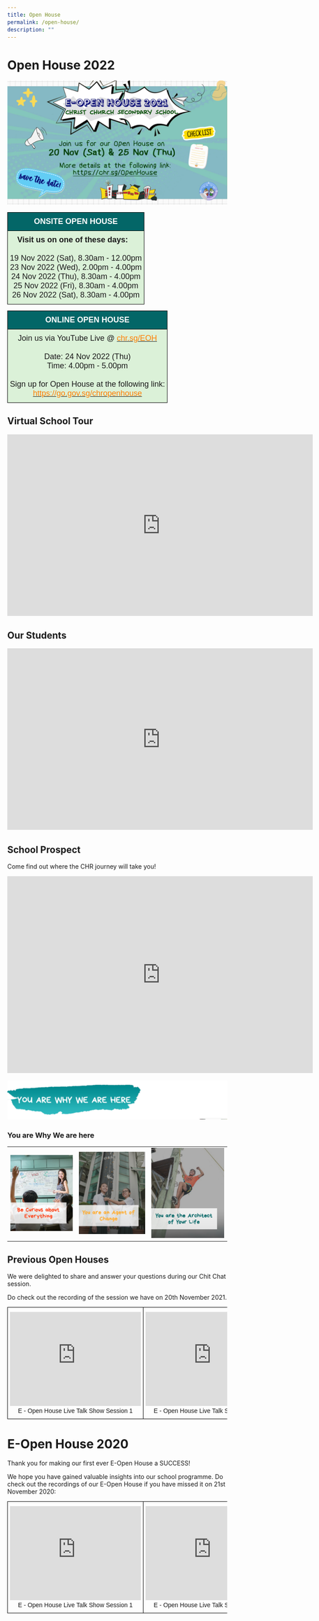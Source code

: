 ```yaml
---
title: Open House
permalink: /open-house/
description: ""
---
```

# Open House 2022
![](/images/Eopen%20House%20Banner.jpeg)

<style type="text/css">
.tg  {border-collapse:collapse;border-spacing:0;}
.tg td{border-color:black;border-style:solid;border-width:1px;font-family:Arial, sans-serif;font-size:14px;
  overflow:hidden;padding:10px 5px;word-break:normal;}
.tg th{border-color:black;border-style:solid;border-width:1px;font-family:Arial, sans-serif;font-size:14px;
  font-weight:normal;overflow:hidden;padding:10px 5px;word-break:normal;}
.tg .tg-uj1d{background-color:#036667;color:#FFF;font-weight:bold;text-align:center;vertical-align:top;font-size:18px}
.tg .tg-12lz{background-color:#DBF1D8;text-align:center;vertical-align:top;font-size:18px}
</style>


<table class="tg">
<tbody>
  <tr>
    <td class="tg-uj1d">ONSITE OPEN HOUSE</td>
  </tr>
  <tr>
		<td class="tg-12lz"> <strong>Visit us on one of these days: </strong>
&nbsp;&nbsp;<br> <br> 19 Nov 2022 (Sat), 8.30am - 12.00pm
<br>23 Nov 2022 (Wed), 2.00pm - 4.00pm
<br>24 Nov 2022 (Thu), 8.30am - 4.00pm
<br>25 Nov 2022 (Fri), 8.30am - 4.00pm
<br>26 Nov 2022 (Sat), 8.30am - 4.00pm 
</td>
  </tr>
</tbody>
</table>

<p>

<table class="tg">
<tbody>
  <tr>
    <td class="tg-uj1d">ONLINE OPEN HOUSE</td>
  </tr>
  <tr>
    <td class="tg-12lz">Join us via YouTube Live @ <a href="http://chr.sg/EOH" target="_blank" rel="noopener noreferrer"><span style="text-decoration:none;color:#FF7E00">chr.sg/EOH</span></a><br><br>Date: 24 Nov 2022 (Thu)<br>Time: 4.00pm - 5.00pm
	<br><br>	Sign up for Open House at the following link:<br> 
<a href="https://go.gov.sg/chropenhouse" target="_blank" rel="noopener noreferrer"><span style="text-decoration:none;color:#FF7E00">https://go.gov.sg/chropenhouse</span></a>
	</td>
  </tr>
</tbody>
</table>

## Virtual School Tour
<iframe width="700" height="415" src="https://www.youtube.com/embed/JkOZx0OqvO8" title="YouTube video player" frameborder="0" allow="accelerometer; autoplay; clipboard-write; encrypted-media; gyroscope; picture-in-picture" allowfullscreen=""></iframe>


## Our Students

<iframe width="700" height="415" src="https://www.youtube.com/embed/i5EkHJ6a5Y0" title="YouTube video player" frameborder="0" allow="accelerometer; autoplay; clipboard-write; encrypted-media; gyroscope; picture-in-picture" allowfullscreen=""></iframe>


##  School Prospect
Come find out where the CHR journey will take you! 

<iframe src="https://docs.google.com/presentation/d/e/2PACX-1vRv39cDC5Litkdpytp7RA73rkTpa5TUDcRK9ZeNveLb0eQ8N0O3xPQtkMirUPnYFz6JVNYVOzhqGoY6/embed?start=false&amp;loop=false&amp;delayms=3000" frameborder="0" width="700" height="450" allowfullscreen="true"></iframe>


![](/images/yawwah.png)
### You are Why We are here

<table><tbody><tr><td>		
			<a target="_self" href="/admissions/be-curious-about-everything"> 
          <img style="height:350" src="/images/bcae.png">
	</a>
			</td><td>
			<a target="_self" href="/admissions/pay-it-forward-make-a-difference"> 
          <img style="height:350" src="/images/pif.png">
	</a>
			</td><td>
			<a target="_self" href="/admissions/become-the-best-version-of-yourself"> 
          <img style="height:350" src="/images/btbvoy.png">
	</a>
			</td>
</tr></tbody></table>

		 
## Previous Open Houses

We were delighted to share and answer your questions during our Chit Chat session.

Do check out the recording of the session we have on 20th November 2021.

<style type="text/css">
.tg  {border-collapse:collapse;border-spacing:0;}
.tg td{border-color:black;border-style:solid;border-width:1px;font-family:Arial, sans-serif;font-size:14px;
  overflow:hidden;padding:10px 5px;word-break:normal;}
.tg th{border-color:black;border-style:solid;border-width:1px;font-family:Arial, sans-serif;font-size:14px;
  font-weight:normal;overflow:hidden;padding:10px 5px;word-break:normal;}
.tg .tg-0lax{text-align:left;vertical-align:top}
</style>
<table class="tg">
<tbody>
  <tr>
    <td class="tg-0lax"><center><iframe width="300" height="215" src="https://www.youtube.com/embed/MqLoZevRe-g" title="YouTube video player" frameborder="0" allow="accelerometer; autoplay; clipboard-write; encrypted-media; gyroscope; picture-in-picture" allowfullscreen=""></iframe><br>E - Open House Live Talk Show Session 1</center></td>
    <td class="tg-0lax"><center><iframe width="300" height="215" src="https://www.youtube.com/embed/MqLoZevRe-g" title="YouTube video player" frameborder="0" allow="accelerometer; autoplay; clipboard-write; encrypted-media; gyroscope; picture-in-picture" allowfullscreen=""></iframe><br>E - Open House Live Talk Show Session 2</center></td>
  </tr>
</tbody>
</table>

# E-Open House 2020

Thank you for making our first ever E-Open House a SUCCESS!  
  
We hope you have gained valuable insights into our school programme. Do check out the recordings of our E-Open House if you have missed it on 21st November 2020:

<style type="text/css">
.tg  {border-collapse:collapse;border-spacing:0;}
.tg td{border-color:black;border-style:solid;border-width:1px;font-family:Arial, sans-serif;font-size:14px;
  overflow:hidden;padding:10px 5px;word-break:normal;}
.tg th{border-color:black;border-style:solid;border-width:1px;font-family:Arial, sans-serif;font-size:14px;
  font-weight:normal;overflow:hidden;padding:10px 5px;word-break:normal;}
.tg .tg-0lax{text-align:left;vertical-align:top}
</style>
<table class="tg">
<tbody>
  <tr>
    <td class="tg-0lax"><center><iframe allowfullscreen="" allow="accelerometer; autoplay; clipboard-write; encrypted-media; gyroscope; picture-in-picture" frameborder="0" title="YouTube video player" src="https://www.youtube.com/embed/lKYIK8QST4U" height="215" width="300"></iframe><br>E - Open House Live Talk Show Session 1</center></td>
    <td class="tg-0lax"><center><iframe allowfullscreen="" allow="accelerometer; autoplay; clipboard-write; encrypted-media; gyroscope; picture-in-picture" frameborder="0" title="YouTube video player" src="https://www.youtube.com/embed/gNrkr264FRY" height="215" width="300"></iframe><br>E - Open House Live Talk Show Session 2</center></td>
  </tr>
</tbody>
</table></p>